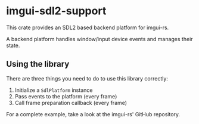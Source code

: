 # imgui-sdl2-support

This crate provides an SDL2 based backend platform for imgui-rs.

A backend platform handles window/input device events and manages their
state.

## Using the library

There are three things you need to do to use this library correctly:

1. Initialize a `SdlPlatform` instance
2. Pass events to the platform (every frame)
3. Call frame preparation callback (every frame)

For a complete example, take a look at the imgui-rs' GitHub repository.
